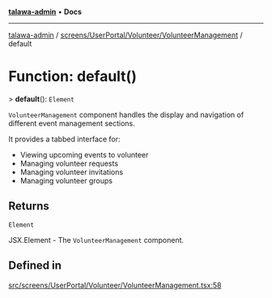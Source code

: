 [**talawa-admin**](../../../../../README.md) • **Docs**

***

[talawa-admin](../../../../../modules.md) / [screens/UserPortal/Volunteer/VolunteerManagement](../README.md) / default

# Function: default()

\> **default**(): `Element`

`VolunteerManagement` component handles the display and navigation of different event management sections.

It provides a tabbed interface for:
- Viewing upcoming events to volunteer
- Managing volunteer requests
- Managing volunteer invitations
- Managing volunteer groups

## Returns

`Element`

JSX.Element - The `VolunteerManagement` component.

## Defined in

[src/screens/UserPortal/Volunteer/VolunteerManagement.tsx:58](https://github.com/PalisadoesFoundation/talawa-admin/blob/7a991b3aa824070bd53d6367f1ce7f072321af88/src/screens/UserPortal/Volunteer/VolunteerManagement.tsx#L58)
